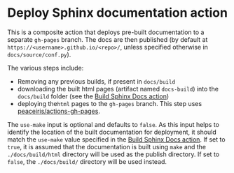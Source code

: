 # Deploy Sphinx documentation action
This is a composite action that deploys pre-built documentation to a separate `gh-pages` branch.
The docs are then published (by default at `https://<username>.github.io/<repo>/`, unless specified otherwise in `docs/source/conf.py`).

The various steps include:
* Removing any previous builds, if present in `docs/build`
* downloading the built html pages (artifact named `docs-build`) into the `docs/build` folder (see the [Build Sphinx Docs action](../build_sphinx_docs/README.md))
* deploying the`html` pages to the `gh-pages` branch. This step uses [peaceiris/actions-gh-pages](https://github.com/peaceiris/actions-gh-pages).

The `use-make` input is optional and defaults to `false`. 
As this input helps to identify the location of the built documentation for deployment, it should match the `use-make` value specified in the [Build Sphinx Docs action](../build_sphinx_docs/README.md).
If set to `true`, it is assumed that the documentation is built using `make` and the `./docs/build/html` directory will be used as the publish directory. 
If set to `false`, the `./docs/build/` directory will be used instead.
